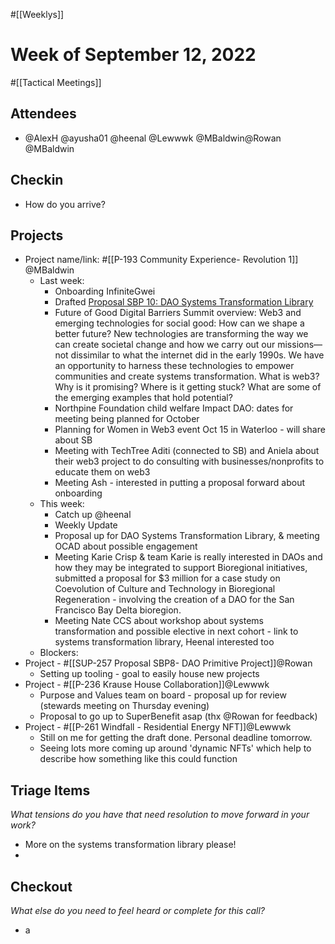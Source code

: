 #[[Weeklys]] 
# Week of September 12, 2022
#[[Tactical Meetings]] 
## Attendees
- @AlexH @ayusha01 @heenal @Lewwwk @MBaldwin@Rowan  @MBaldwin 

## Checkin
- How do you arrive?


## Projects
- Project name/link: #[[P-193 Community Experience- Revolution 1]] @MBaldwin 
	- Last week:
		- Onboarding InfiniteGwei
		- Drafted [Proposal SBP 10: DAO Systems Transformation Library](https://app.clarity.so/superbenefit/pages/b7aef38a-926f-4acf-98a0-616a8c1a6d3c)
		- Future of Good Digital Barriers Summit overview: Web3 and emerging technologies for social good: How can we shape a better future? New technologies are transforming the way we can create societal change and how we carry out our missions—not dissimilar to what the internet did in the early 1990s. We have an opportunity to harness these technologies to empower communities and create systems transformation. What is web3? Why is it promising? Where is it getting stuck? What are some of the emerging examples that hold potential?
		- Northpine Foundation child welfare Impact DAO: dates for meeting being planned for October
		- Planning for Women in Web3 event Oct 15 in Waterloo - will share about SB
		- Meeting with TechTree Aditi (connected to SB) and Aniela about their web3 project to do consulting with businesses/nonprofits to educate them on web3
		- Meeting Ash -  interested in putting a proposal forward about onboarding
	- This week:
		- Catch up @heenal  
		- Weekly Update 
		- Proposal up for DAO Systems Transformation Library, & meeting OCAD about possible engagement
		- Meeting Karie Crisp & team Karie is really interested in DAOs and how they may be integrated to support Bioregional initiatives, submitted a proposal for $3 million for a case study on Coevolution of Culture and Technology in Bioregional Regeneration - involving the creation of a DAO for the San Francisco Bay Delta bioregion. 
		- Meeting Nate CCS about workshop about systems transformation and possible elective in next cohort - link to systems transformation library, Heenal interested too
	- Blockers:
- Project - #[[SUP-257 Proposal SBP8- DAO Primitive Project]]@Rowan  
	- Setting up tooling - goal to easily house new projects  
- Project - #[[P-236 Krause House Collaboration]]@Lewwwk 
	- Purpose and Values team on board - proposal up for review (stewards meeting on Thursday evening)
	- Proposal to go up to SuperBenefit asap (thx @Rowan  for feedback)
- Project - #[[P-261 Windfall - Residential Energy NFT]]@Lewwwk 
	- Still on me for getting the draft done. Personal deadline tomorrow.
	- Seeing lots more coming up around 'dynamic NFTs' which help to describe how something like this could function  

## Triage Items
_What tensions do you have that need resolution to move forward in your work?_
- More on the systems transformation library please!
- 

## Checkout
_What else do you need to feel heard or complete for this call?_
- a
